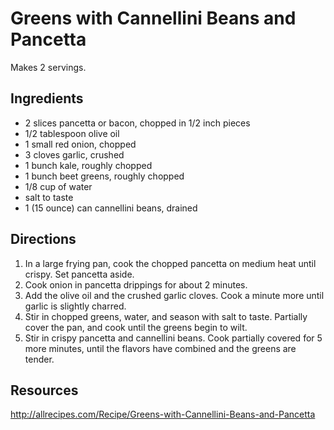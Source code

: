 # Greens with Cannellini Beans and Pancetta
Makes 2 servings.

## Ingredients
* 2 slices pancetta or bacon, chopped in 1/2 inch pieces
* 1/2 tablespoon olive oil
* 1 small red onion, chopped
* 3 cloves garlic, crushed
* 1 bunch kale, roughly chopped
* 1 bunch beet greens, roughly chopped
* 1/8 cup of water
* salt to taste
* 1 (15 ounce) can cannellini beans, drained

## Directions
1. In a large frying pan, cook the chopped pancetta on medium heat until crispy. Set pancetta aside.
2. Cook onion in pancetta drippings for about 2 minutes.
3. Add the olive oil and the crushed garlic cloves. Cook a minute more until garlic is slightly charred.
4. Stir in chopped greens, water, and season with salt to taste. Partially cover the pan, and cook until the greens begin to wilt.
5. Stir in crispy pancetta and cannellini beans. Cook partially covered for 5 more minutes, until the flavors have combined and the greens are tender.

## Resources
http://allrecipes.com/Recipe/Greens-with-Cannellini-Beans-and-Pancetta
